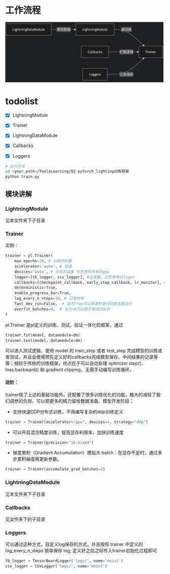 # 工作流程
<img src="images/image.png" alt="alt text" width="500">

# todolist
- [x] LightningModule
- [x] Trainer
- [x] LightningDataModule
- [x] Callbacks
- [x] Loggers


```bash
# 运行方式
cd <your_path>/ToolsLearning/02-pytorch_lighting训练框架
python train.py
```


## 模块讲解

### LightningModule
见本文件夹下子目录

### Trainer
实例：
```python
trainer = pl.Trainer(
    max_epochs=20, # 训练的轮数
    accelerator='auto', # 加速
    devices='auto', # 训练的设备 优先使用所有的gpu
    logger=[tb_logger, csv_logger], #记录器，比较常用tbloger
    callbacks=[checkpoint_callback, early_stop_callback, lr_monitor], # 收集器，用于在batch/epochc层面收集想要的信息
    deterministic=True,
    enable_progress_bar=True,
    log_every_n_steps=10, # 记录频率
    fast_dev_run=False,  # 设为True可以快速检查代码是否能运行
    overfit_batches=0,  # 设为>0可以用于调试过拟合
)
```
pl.Trainer 是pl定义的训练、测试、验证一体化的框架，通过 
```python
trainer.fit(model, datamodule=dm)
trainer.test(model, datamodule=dm)
```
可以进入测试逻辑，使用 model 的 train_step 或者 test_step 完成模型的训练或者测试，并且会使用预先定义好的callbacks完成模型保存、中间结果的记录等等；相较于传统的训练框架，优点在于可以自动处理 optimizer.step()、loss.backward() 和 gradient clipping，无需手动编写训练循环。

#### 进阶：
trainer除了上述的基础功能外，还配置了很多训练优化的功能，极大的减轻了我们调参的负担，可以把更多的精力留给数据准备、模型开发阶段；
* 支持快速DDP分布式训练，不用编写复杂的ddp训练定义
```python
trainer = Trainer(accelerator="gpu", devices=4, strategy="ddp")
```
* 可以开启混合精度训练，提高显存利用率，加快训练速度
```python
trainer = Trainer(precision="16-mixed") 
```

*  梯度累积（Gradient Accumulation）模拟大 batch：在显存不足时，通过多步累积梯度再更新参数。
```python 
trainer = Trainer(accumulate_grad_batches=4) 
```


### LightningDataModule
见本文件夹下子目录


### Callbacks
见文件夹下的子目录

### Loggers

可以通过这种方式，自定义log保存的方式，并且按照 trainer 中定义的 log_every_n_steps 频率保存 log; 定义好之后之际传入trainer初始化过程即可
```python
tb_logger = TensorBoardLogger('logs/', name='mnist')
csv_logger = CSVLogger('logs/', name='mnist')
```
